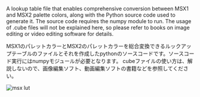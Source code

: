 
A lookup table file that enables comprehensive conversion between MSX1 and MSX2 palette colors, along with the Python source code used to generate it. The source code requires the numpy module to run.
The usage of .cube files will not be explained here, so please refer to books on image editing or video editing software for details.


MSX1のパレットカラーとMSX2のパレットカラーを総合変換できるルックアップテーブルのファイルとそれを作成したpythonのソースコードです。ソースコード実行にはnumpyモジュールが必要となります。
cubeファイルの使い方は、解説しないので、画像編集ソフト、動画編集ソフトの書籍などを参照してください。

![msx lut](https://github.com/user-attachments/assets/27a9a639-1b82-41e6-9cfa-940338adfaa3)
